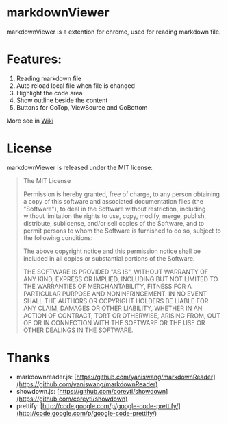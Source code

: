 markdownViewer
==============

markdownViewer is a extention for chrome, used for reading markdown file.

Features:
==============

1. Reading markdown file
2. Auto reload local file when file is changed
3. Highlight the code area
4. Show outline beside the content
5. Buttons for GoTop, ViewSource and GoBottom

More see in [Wiki](https://github.com/swcool/markdownViewer/wiki)

License
================

markdownViewer is released under the MIT license:

> The MIT License
>
>
> Permission is hereby granted, free of charge, to any person obtaining a copy
> of this software and associated documentation files (the "Software"), to deal
> in the Software without restriction, including without limitation the rights
> to use, copy, modify, merge, publish, distribute, sublicense, and/or sell
> copies of the Software, and to permit persons to whom the Software is
> furnished to do so, subject to the following conditions:
>
> The above copyright notice and this permission notice shall be included in
> all copies or substantial portions of the Software.
>
> THE SOFTWARE IS PROVIDED "AS IS", WITHOUT WARRANTY OF ANY KIND, EXPRESS OR
> IMPLIED, INCLUDING BUT NOT LIMITED TO THE WARRANTIES OF MERCHANTABILITY,
> FITNESS FOR A PARTICULAR PURPOSE AND NONINFRINGEMENT. IN NO EVENT SHALL THE
> AUTHORS OR COPYRIGHT HOLDERS BE LIABLE FOR ANY CLAIM, DAMAGES OR OTHER
> LIABILITY, WHETHER IN AN ACTION OF CONTRACT, TORT OR OTHERWISE, ARISING FROM,
> OUT OF OR IN CONNECTION WITH THE SOFTWARE OR THE USE OR OTHER DEALINGS IN
> THE SOFTWARE.

Thanks
================

* markdownreader.js: [https://github.com/yaniswang/markdownReader](https://github.com/yaniswang/markdownReader)
* showdown.js: [https://github.com/coreyti/showdown](https://github.com/coreyti/showdown)
* prettify: [http://code.google.com/p/google-code-prettify/](http://code.google.com/p/google-code-prettify/)
